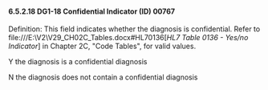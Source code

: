#### 6.5.2.18 DG1-18 Confidential Indicator (ID) 00767

Definition: This field indicates whether the diagnosis is confidential. Refer to file:///E:\V2\V29_CH02C_Tables.docx#HL70136[_HL7 Table 0136 - Yes/no Indicator_] in Chapter 2C, "Code Tables", for valid values.

Y the diagnosis is a confidential diagnosis

N the diagnosis does not contain a confidential diagnosis
